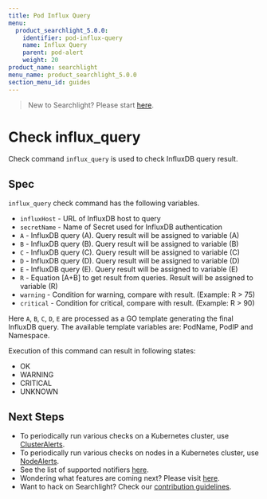 ```yaml
---
title: Pod Influx Query
menu:
  product_searchlight_5.0.0:
    identifier: pod-influx-query
    name: Influx Query
    parent: pod-alert
    weight: 20
product_name: searchlight
menu_name: product_searchlight_5.0.0
section_menu_id: guides
---
```


> New to Searchlight? Please start [here](/docs/concepts/README.md).

# Check influx_query

Check command `influx_query` is used to check InfluxDB query result.


## Spec
`influx_query` check command has the following variables.
- `influxHost` - URL of InfluxDB host to query
- `secretName` - Name of Secret used for InfluxDB authentication
- `A` - InfluxDB query (A). Query result will be assigned to variable (A)
- `B` - InfluxDB query (B). Query result will be assigned to variable (B)
- `C` - InfluxDB query (C). Query result will be assigned to variable (C)
- `D` - InfluxDB query (D). Query result will be assigned to variable (D)
- `E` - InfluxDB query (E). Query result will be assigned to variable (E)
- `R` - Equation [A+B] to get result from queries. Result will be assigned to variable (R)
- `warning` - Condition for warning, compare with result. (Example: R > 75)
- `critical` - Condition for critical, compare with result. (Example: R > 90)

Here `A`, `B`, `C`, `D`, `E` are processed as a GO template generating the final InfluxDB query. The available template variables are: PodName, PodIP and Namespace.

Execution of this command can result in following states:
- OK
- WARNING
- CRITICAL
- UNKNOWN


## Next Steps
 - To periodically run various checks on a Kubernetes cluster, use [ClusterAlerts](/docs/concepts/alert-types/cluster-alert.md).
 - To periodically run various checks on nodes in a Kubernetes cluster, use [NodeAlerts](/docs/concepts/alert-types/node-alert.md).
 - See the list of supported notifiers [here](/docs/guides/notifiers.md).
 - Wondering what features are coming next? Please visit [here](/docs/roadmap.md).
 - Want to hack on Searchlight? Check our [contribution guidelines](/docs/CONTRIBUTING.md).
